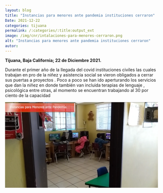 ```yaml
---
layout: blog
title: "Instancias para menores ante pandemia instituciones cerraron"
Date: 2021-12-22
categories: tijuana
permalink: /:categories/:title:output_ext
image: /img/cnr/intalaciones-para-menores-cerraron.png
alt: "Instancias para menores ante pandemia instituciones cerraron"
autor:
---
```


**Tijuana, Baja California; 22 de Diciembre 2021.** 

Durante el primer año de la llegada del covid instituciones civiles las cuales trabajan en pro de la niñez y asistencia social se vieron obligados a cerrar sus puertas a proyectos .
Poco a poco se han ido aperturando los servicios que dan la niñez en donde también van incluida terapias de lenguaje , psicológica entre otras, al momento se encuentran trabajando al 30 por ciento de la capacidad


<div id="carouselExampleSlidesOnly" class="carousel slide" data-ride="carousel">
  <div class="carousel-inner">
    <div class="carousel-item active">
       <img class="d-block w-100" src="/img/cnr/intalaciones-para-menores-cerraron.png" loading="lazy"  alt="Instancias para menores ante pandemia instituciones cerraron">
    </div>
  </div>
</div>